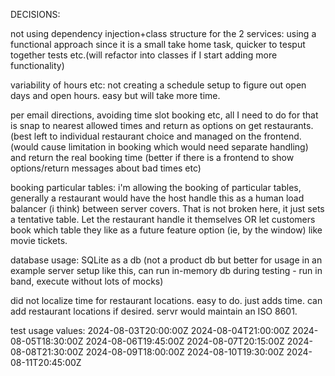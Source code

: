 DECISIONS:

not using dependency injection+class structure for the 2 services:
using a functional approach since it is a small take home task, quicker to tesput together tests etc.(will refactor into classes if I start adding more functionality)

variability of hours etc:
not creating a schedule setup to figure out open days and open hours. easy but will take more time.

per email directions, avoiding time slot booking etc, all I need to do for that is snap to nearest allowed times and return as options on get restaurants. (best left to individual restaurant choice and managed on the frontend. (would cause limitation in booking which would need separate handling) and return the real booking time (better if there is a frontend to show options/return messages about bad times etc)

booking particular tables:
i'm allowing the booking of particular tables, generally a restaurant would have the host handle this as a human load balancer (i think) between server covers. That is not broken here, it just sets a tentative table. Let the restaurant handle it themselves OR let customers book which table they like as a future feature option (ie, by the window) like movie tickets.

database usage:
SQLite as a db (not a product db but better for usage in an example server setup like this, can run in-memory db during testing - run in band, execute without lots of mocks)

did not localize time for restaurant locations. easy to do. just adds time. can add restaurant locations if desired. servr would maintain an ISO 8601.

test usage values:
2024-08-03T20:00:00Z
2024-08-04T21:00:00Z
2024-08-05T18:30:00Z
2024-08-06T19:45:00Z
2024-08-07T20:15:00Z
2024-08-08T21:30:00Z
2024-08-09T18:00:00Z
2024-08-10T19:30:00Z
2024-08-11T20:45:00Z
